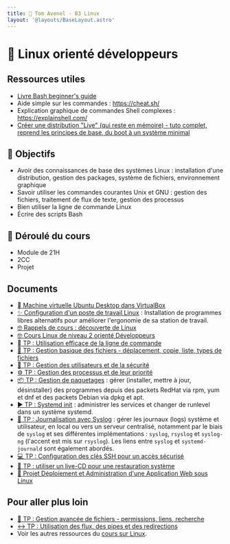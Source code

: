 ```yaml
---
title: 🐧 Tom Avenel - B3 Linux
layout: '@layouts/BaseLayout.astro'
---
```


# 🐧 Linux orienté développeurs

## Ressources utiles

- [Livre Bash beginner's guide](https://ftp.traduc.org/doc-vf/guides/Bash-Beginners-Guide/)
- Aide simple sur les commandes : <https://cheat.sh/>
- Explication graphique de commandes Shell complexes : <https://explainshell.com/>
- [Créer une distribution "Live" (qui reste en mémoire) - tuto complet, reprend les principes de base, du boot à un système minimal](https://zestedesavoir.com/tutoriels/268/creer-son-premier-rim-linux/)

## 🎯 Objectifs

- Avoir des connaissances de base des systèmes Linux : installation d'une distribution, gestion des packages, système de fichiers, environnement graphique
- Savoir utiliser les commandes courantes Unix et GNU : gestion des fichiers, traitement de flux de texte, gestion des processus
- Bien utiliser la ligne de commande Linux
- Écrire des scripts Bash

## 📅 Déroulé du cours

- Module de 21H
- 2CC
- Projet

## Documents

- [󰕈 Machine virtuelle Ubuntu Desktop dans VirtualBox](/cours/linux/installation/tp-installation-vbox-ubuntu-workstation)
- [✨ Configuration d'un poste de travail Linux](/cours/linux/installation/tp-env-dev) : Installation de programmes libres alternatifs pour améliorer l'ergonomie de sa station de travail.
- [🤓 Rappels de cours : découverte de Linux](/cours/linux/niveau1/linux-cours-niveau1)
- [🤓 Cours Linux de niveau 2 orienté Développeurs](./linux/cours)
- [  TP : Utilisation efficace de la ligne de commande](/cours/linux/niveau2/tp-ligne-commande)
- [📂 TP : Gestion basique des fichiers - déplacement, copie, liste, types de fichiers](/cours/linux/niveau2/tp-fichiers)
- [👥 TP : Gestion des utilisateurs et de la sécurité](/cours/linux/niveau2/tp-utilisateurs)
- [⚙️ TP : Gestion des processus et de leur priorité](/cours/linux/niveau2/tp-process)
- [📦 TP : Gestion de paquetages](/cours/linux/niveau2/tp-rpm-apt) : gérer (installer, mettre à jour, désinstaller) des programmes depuis des packets RedHat via rpm, yum et dnf et des packets Debian via dpkg et apt.
- [▶️ TP : Systemd init](/cours/linux/niveau2/tp-systemd) : administrer les services et changer de runlevel dans un système systemd.
- [📜 TP : Journalisation avec Syslog](/cours/linux/niveau2/tp-syslog) : gérer les journaux (logs) système et utilisateur, en local ou vers un serveur centralisé, notamment par le biais de `syslog` et ses différentes implémentations : `syslog`, `rsyslog` et `syslog-ng` (l'accent est mis sur `rsyslog`). Les liens entre `syslog` et `systemd-journald` sont également abordés.
- [💻 TP : Configuration des clés SSH pour un accès sécurisé](/cours/devops/tp_ssh)
- [📀 TP : utiliser un live-CD pour une restauration système](/cours/linux/niveau2/tp-rescue)
- [📌 Projet Déploiement et Administration d'une Application Web sous Linux](./linux/projet)

## Pour aller plus loin

- [📁 TP : Gestion avancée de fichiers - permissions, liens, recherche](/cours/linux/niveau2/tp-fichiers-avance)
- [↔️ TP : Utilisation des flux, des pipes et des redirections ](/cours/linux/niveau2/tp-redirections)
- Voir les autres ressources du [cours sur Linux](/cours/linux).
